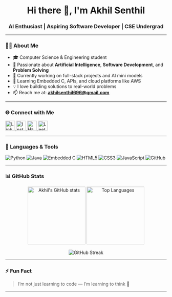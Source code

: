 <h1 align="center">Hi there 👋, I'm Akhil Senthil</h1>
<h3 align="center">AI Enthusiast | Aspiring Software Developer | CSE Undergrad</h3>

---

### 👨‍💻 About Me

- 🎓 Computer Science & Engineering student  
- 🧠 Passionate about **Artificial Intelligence**, **Software Development**, and **Problem Solving**
- 🔭 Currently working on full-stack projects and AI mini models  
- 🌱 Learning Embedded C, APIs, and cloud platforms like AWS  
- 💡 I love building solutions to real-world problems  
- 📫 Reach me at: **akhilsenthil696@gmail.com**

---

### 🌐 Connect with Me

<p align="left">
  <a href="https://www.linkedin.com/in/akhil-senthil-430b6a317" target="_blank">
    <img src="https://img.icons8.com/fluency/48/linkedin.png" alt="LinkedIn" height="30"/>
  </a>
  <a href="https://instagram.com/_akxil_s_" target="_blank">
    <img src="https://img.icons8.com/fluency/48/instagram-new.png" alt="Instagram" height="30"/>
  </a>
  <a href="https://www.hackerrank.com/akhilsenthil696" target="_blank">
    <img src="https://raw.githubusercontent.com/rahuldkjain/github-profile-readme-generator/master/src/images/icons/Social/hackerrank.svg" alt="HackerRank" height="30"/>
  </a>
  <a href="https://leetcode.com/AKHIL_S_696" target="_blank">
    <img src="https://img.icons8.com/external-tal-revivo-color-tal-revivo/48/external-level-up-your-coding-skills-and-quickly-land-a-job-logo-color-tal-revivo.png" alt="LeetCode" height="30"/>
  </a>
</p>

---

### 🧰 Languages & Tools

<p align="left">
  <img src="https://img.icons8.com/color/48/python--v1.png" alt="Python"/>
  <img src="https://img.icons8.com/color/48/java-coffee-cup-logo--v1.png" alt="Java"/>
  <img src="https://img.icons8.com/color/48/c-programming.png" alt="Embedded C"/>
  <img src="https://img.icons8.com/color/48/html-5--v1.png" alt="HTML5"/>
  <img src="https://img.icons8.com/color/48/css3.png" alt="CSS3"/>
  <img src="https://img.icons8.com/color/48/javascript--v1.png" alt="JavaScript"/>
  <img src="https://img.icons8.com/color/48/github.png" alt="GitHub"/>
</p>

---

### 📊 GitHub Stats

<p align="center">
  <img src="https://github-readme-stats.vercel.app/api?username=Akhils696&show_icons=true&theme=tokyonight&hide_border=true&count_private=true" alt="Akhil's GitHub stats" height="180"/>
  <img src="https://github-readme-stats.vercel.app/api/top-langs/?username=Akhils696&layout=compact&theme=tokyonight&hide_border=true" alt="Top Languages" height="180"/>
</p>

<p align="center">
  <img src="https://github-readme-streak-stats.herokuapp.com/?user=Akhils696&theme=tokyonight&hide_border=true" alt="GitHub Streak"/>
</p>

---

### ⚡ Fun Fact
> I’m not just learning to code — I’m learning to think 💭

---


